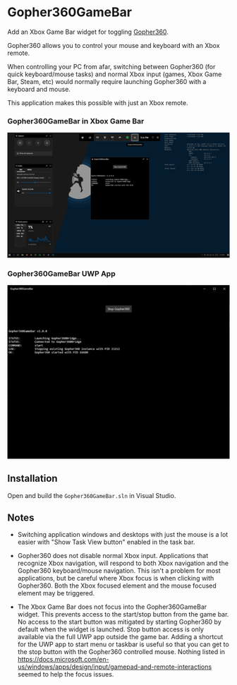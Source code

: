 # Gopher360GameBar #

Add an Xbox Game Bar widget for toggling [Gopher360](https://github.com/Tylemagne/Gopher360).

Gopher360 allows you to control your mouse and keyboard with an Xbox remote.

When controlling your PC from afar, switching between Gopher360 (for quick keyboard/mouse tasks)
and normal Xbox input (games, Xbox Game Bar, Steam, etc) would normally require launching Gopher360
with a keyboard and mouse.

This application makes this possible with just an Xbox remote.

### Gopher360GameBar in Xbox Game Bar ###
![Gopher360GameBar in Xbox Game Bar](docs/gopher-game-bar.png)

### Gopher360GameBar UWP App ###
![Gopher260GameBar UWP App](docs/gopher-uwp.png)

## Installation ##

Open and build the `Gopher360GameBar.sln` in Visual Studio.

## Notes ##

- Switching application windows and desktops with just the mouse is a lot easier with "Show Task View button" enabled in the task bar.

- Gopher360 does not disable normal Xbox input.
Applications that recognize Xbox navigation, will respond to both Xbox navigation and the Gopher360 keyboard/mouse navigation.
This isn't a problem for most applications, but be careful where Xbox focus is when clicking with Gopher360.
Both the Xbox focused element and the mouse focused element may be triggered.

- The Xbox Game Bar does not focus into the Gopher360GameBar widget. This prevents access to the start/stop button from the game bar.
No access to the start button was mitigated by starting Gopher360 by default when the widget is launched.
Stop button access is only available via the full UWP app outside the game bar.
Adding a shortcut for the UWP app to start menu or taskbar is useful so that you can get to the stop button with the Gopher360 controlled mouse.
Nothing listed in https://docs.microsoft.com/en-us/windows/apps/design/input/gamepad-and-remote-interactions seemed to help the focus issues.
